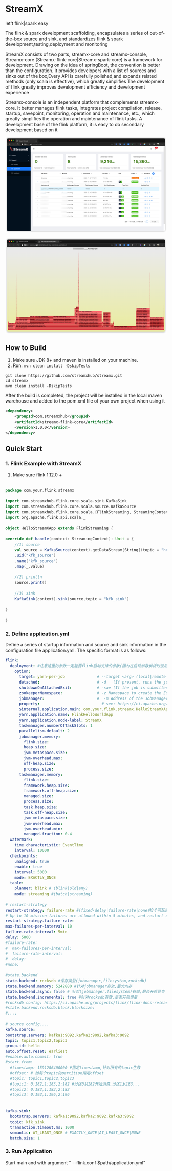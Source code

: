 # StreamX
let't flink|spark easy

The flink & spark development scaffolding, encapsulates a series of out-of-the-box source and sink, and standardizes flink & spark development,testing,deployment and monitoring

StreamX consists of two parts, streamx-core and streamx-console,
Streamx-core (Streamx-flink-core|Streamx-spark-core) is a framework for development. Drawing on the idea of springBoot, the convention is better than the configuration. It provides developers with a list of sources and sinks out of the box,Every API is carefully polished,and expands related methods (only scala is effective), which greatly simplifies The development of flink greatly improves development efficiency and development experience

Streamx-console is an independent platform that complements streamx-core. It better manages flink tasks, integrates project compilation, release, startup, savepoint, monitoring, operation and maintenance, etc., which greatly simplifies the operation and maintenance of flink tasks. A development base of the flink platform, it is easy to do secondary development based on it

![console dashboard](https://raw.githubusercontent.com/wolfboys/mycdn/master/img/console-dashboard.jpg)

![job flameGraph](https://raw.githubusercontent.com/wolfboys/mycdn/master/img/job-flameGraph.png)


## How to Build

1. Make sure JDK 8+ and maven is installed on your machine.
2. Run: `mvn clean install -DskipTests`

```shell
git clone https://github.com/streamxhub/streamx.git
cd streamx
mvn clean install -DskipTests
```

After the build is completed, the project will be installed in the local maven warehouse and added to the pom.xml file of your own project when using it

```xml
<dependency>
	<groupId>com.streamxhub</groupId>
	<artifactId>streamx-flink-core</artifactId>
	<version>1.0.0</version>
</dependency>
```

## Quick Start

### 1. Flink Example with StreamX

1. Make sure flink 1.12.0 +

```scala

package com.your.flink.streamx

import com.streamxhub.flink.core.scala.sink.KafkaSink
import com.streamxhub.flink.core.scala.source.KafkaSource
import com.streamxhub.flink.core.scala.{FlinkStreaming, StreamingContext}
import org.apache.flink.api.scala._

object HelloStreamXApp extends FlinkStreaming {

override def handle(context: StreamingContext): Unit = {
	//1) source
	val source = KafkaSource(context).getDataStream[String](topic = "hello")
	.uid("kfk_source")
	.name("kfk_source")
	.map(_.value)

	//2) println
	source.print()

	//3) sink
	KafkaSink(context).sink(source,topic = "kfk_sink")

}

}

```

### 2. Define application.yml
Define a series of startup information and source and sink information in the configuration file application.yml. The specific format is as follows:
```yaml
flink:
  deployment: #注意这里的参数一定能要flink启动支持的参数(因为在启动参数解析时使用了严格模式,一个不识别会停止解析),详情和查看flink官网,否则会造成整个参数解析失败,最明显的问题的找不到jar文件
    option:
      target: yarn-per-job              # --target <arg> (local|remote|yarn-per-job|yarn-session|run-application)
      detached:                         # -d   (If present, runs the job in detached mode)
      shutdownOnAttachedExit:           # -sae (If the job is submitted in attached mode, perform a best-effort cluster shutdown when the CLI is terminated abruptly, e.g., in response to a user interrupt, such as typing Ctrl + C.)
      zookeeperNamespace:               # -z Namespace to create the Zookeeper sub-paths  for high availability mode
      jobmanager:                       #  -m Address of the JobManager to which to connect. Use this flag to connect to a different JobManager than the one specified in the configuration. Attention: This option is respected only if the  high-availability configuration is NONE
      property:                           # see: https://ci.apache.org/projects/flink/flink-docs-release-1.12/deployment/config.html
      $internal.application.main: com.your.flink.streamx.HelloStreamXApp # main class
      yarn.application.name: FlinkHelloWorldApp
      yarn.application.node-label: StreamX
      taskmanager.numberOfTaskSlots: 1
      parallelism.default: 2
      jobmanager.memory:
        flink.size:
        heap.size:
        jvm-metaspace.size:
        jvm-overhead.max:
        off-heap.size:
        process.size:
      taskmanager.memory:
        flink.size:
        framework.heap.size:
        framework.off-heap.size:
        managed.size:
        process.size:
        task.heap.size:
        task.off-heap.size:
        jvm-metaspace.size:
        jvm-overhead.max:
        jvm-overhead.min:
        managed.fraction: 0.4
  watermark:
    time.characteristic: EventTime
    interval: 10000
  checkpoints:
    unaligned: true
    enable: true
    interval: 5000
    mode: EXACTLY_ONCE
  table:
    planner: blink # (blink|old|any)
    mode: streaming #(batch|streaming)

# restart-strategy
restart-strategy: failure-rate #(fixed-delay|failure-rate|none共3个可配置的策略)
# Up to 10 mission failures are allowed within 5 minutes, and restart every 5 seconds after each failure. If the failure rate exceeds this failure rate, the program will exit
restart-strategy.failure-rate:
max-failures-per-interval: 10
failure-rate-interval: 5min
delay: 5000
#failure-rate:
#  max-failures-per-interval:
#  failure-rate-interval:
#  delay:
#none:

#state.backend
state.backend: rocksdb #保存类型(jobmanager,filesystem,rocksdb)
state.backend.memory: 5242880 #针对jobmanager有效,最大内存
state.backend.async: false # 针对(jobmanager,filesystem)有效,是否开启异步
state.backend.incremental: true #针对rocksdb有效,是否开启增量
#rocksdb config: https://ci.apache.org/projects/flink/flink-docs-release-1.9/ops/config.html#rocksdb-configurable-options
#state.backend.rocksdb.block.blocksize:
#....

# source config....
kafka.source:
bootstrap.servers: kafka1:9092,kafka2:9092,kafka3:9092
topic: topic1,topic2,topic3
group.id: hello
auto.offset.reset: earliest
#enable.auto.commit: true
#start.from:
  #timestamp: 1591286400000 #指定timestamp,针对所有的topic生效
  #offset: # 给每个topic的partition指定offset
  #topic: topic1,topic2,topic3
  #topic1: 0:182,1:183,2:182 #分区0从182开始消费,分区1从183...
  #topic2: 0:182,1:183,2:182
  #topic3: 0:192,1:196,2:196


kafka.sink:
  bootstrap.servers: kafka1:9092,kafka2:9092,kafka3:9092
  topic: kfk_sink
  transaction.timeout.ms: 1000
  semantic: AT_LEAST_ONCE # EXACTLY_ONCE|AT_LEAST_ONCE|NONE
  batch.size: 1

```

### 3. Run Application
Start main and with argument " --flink.conf $path/application.yml"
